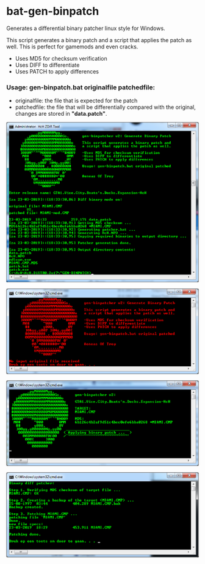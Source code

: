 # bat-gen-binpatch
Generates a differential binary patcher linux style for Windows.

This script generates a binary patch and a script that applies the patch as well. This is perfect for gamemods and even cracks.

* Uses MD5 for checksum verification
* Uses DIFF to differentiate
* Uses PATCH to apply differences

### Usage: gen-binpatch.bat originalfile patchedfile:
* originalfile: the file that is expected for the patch
* patchedfile: the file that will be differentially compared with the original, changes are stored in **"data.patch"**.

![alt text](https://github.com/aeneasoftroy/bat-gen-binpatch/blob/master/gen-binpatcher_v2_diff_ok.png)

![alt text](https://github.com/aeneasoftroy/bat-gen-binpatch/blob/master/gen-binpatcher_v2_diff_error.png)

![alt text](https://github.com/aeneasoftroy/bat-gen-binpatch/blob/master/gen-binpatcher_v2_apply_screen01.png)

![alt text](https://github.com/aeneasoftroy/bat-gen-binpatch/blob/master/gen-binpatcher_v2_apply_screen02.png)
